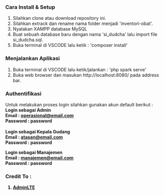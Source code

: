 ### Cara Install & Setup

1. Silahkan clone atau download repository ini.<br>
2. Silahkan extrack dan rename nama folder menjadi 'inventori-obat'.<br>
3. Nyalakan XAMPP database MySQL<br>
4. Buat sebuah database baru dengan nama 'si_dudcha' lalu import file si_dudcha.sql.<br>
5. Buka terminal di VSCODE lalu ketik : 'composer install'

### Menjalankan Aplikasi

1. Buka terminal di VSCODE lalu ketik/jalankan : 'php spark serve'
2. Buka web browser dan masukan http://localhost:8080/ pada address bar.

### Authentifikasi

Untuk melakukan proses login silahkan gunakan akun default berikut :<br>
<b>Login sebagai Admin<b><br>
Email : operasional@email.com<br>
Password : password<br>
<br>
<b>Login sebagai Kepala Gudang<b><br>
Email : atasan@email.com<br>
Password : password<br>

<b>Login sebagai Manajemen<b><br>
Email : manajemen@email.com<br>
Password : password<br>

### Credit To :

1. [AdminLTE](https://adminlte.io/)<br>
